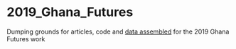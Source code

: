 # 2019_Ghana_Futures
Dumping grounds for articles, code and [data assembled](https://tessam30.github.io/2019_Ghana_Futures/) for the 2019 Ghana Futures work
